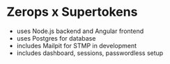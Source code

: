 # Zerops x Supertokens

- uses Node.js backend and Angular frontend
- uses Postgres for database
- includes Mailpit for STMP in development
- includes dashboard, sessions, passwordless setup
